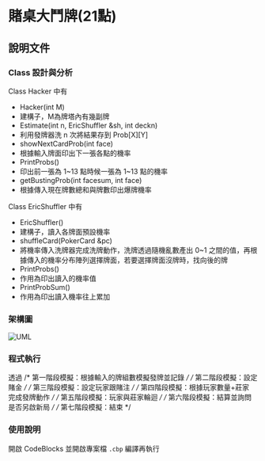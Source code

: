 # 賭桌大鬥牌(21點)

## 說明文件

### Class 設計與分析

Class Hacker 中有
 * Hacker(int M) 
  * 建構子，M為牌塔內有幾副牌
 * Estimate(int n, EricShuffler &sh, int deckn) 
  * 利用發牌器洗 n 次將結果存到 Prob[X][Y]
 * showNextCardProb(int face) 
  * 根據輸入牌面印出下一張各點的機率
 * PrintProbs() 
  * 印出前一張為 1~13 點時候一張為 1~13 點的機率
 * getBustingProb(int facesum, int face)
  * 根據傳入現在牌數總和與牌數印出爆牌機率

Class EricShuffler 中有
 * EricShuffler()
  * 建構子，讀入各牌面預設機率
 * shuffleCard(PokerCard &pc)
  * 將機率傳入洗牌器完成洗牌動作，洗牌透過隨機亂數產出 0~1 之間的值，再根據傳入的機率分布陣列選擇牌面，若要選擇牌面沒牌時，找向後的牌 
 * PrintProbs()
  * 作用為印出讀入的機率值
 * PrintProbSum()
  * 作用為印出讀入機率往上累加

 ### 架構圖

 ![UML](http://i.imgur.com/YEfUujv.png) 

 ### 程式執行

 透過
 /* 第一階段模擬：根據輸入的牌組數模擬發牌並記錄 */
 /* 第二階段模擬：設定賭金 */
 /* 第三階段模擬：設定玩家跟賭注 */
 /* 第四階段模擬：根據玩家數量+莊家 完成發牌動作 */
 /* 第五階段模擬：玩家與莊家輪迴 */
 /* 第六階段模擬：結算並詢問是否另啟新局 */
 /* 第七階段模擬：結束 */

 ### 使用說明

 開啟 CodeBlocks 並開啟專案檔 `.cbp` 編譯再執行